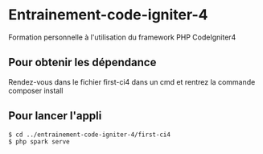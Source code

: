# Entrainement-code-igniter-4

Formation personnelle à l'utilisation du framework PHP CodeIgniter4

## Pour obtenir les dépendance

Rendez-vous dans le fichier first-ci4 dans un cmd et rentrez la commande composer install

## Pour lancer l'appli

```
$ cd ../entrainement-code-igniter-4/first-ci4
$ php spark serve
```
